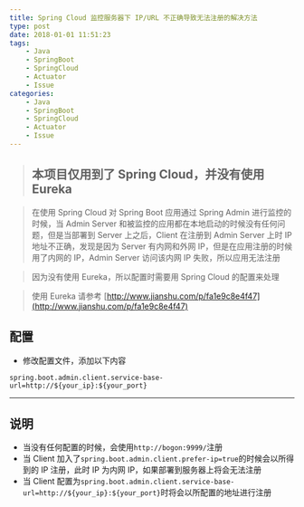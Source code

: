 ```yaml
---
title: Spring Cloud 监控服务器下 IP/URL 不正确导致无法注册的解决方法
type: post
date: 2018-01-01 11:51:23
tags:
    - Java
    - SpringBoot 
    - SpringCloud
    - Actuator
    - Issue
categories: 
    - Java
    - SpringBoot
    - SpringCloud
    - Actuator
    - Issue
---
```

> ## 本项目仅用到了 Spring Cloud，并没有使用 Eureka


> 在使用 Spring Cloud 对 Spring Boot 应用通过 Spring Admin 进行监控的时候，当 Admin Server 和被监控的应用都在本地启动的时候没有任何问题，但是当部署到 Server 上之后，Client 在注册到 Admin Server 上时 IP 地址不正确，发现是因为 Server 有内网和外网 IP，但是在应用注册的时候用了内网的 IP，Admin Server 访问该内网 IP 失败，所以应用无法注册

> 因为没有使用 Eureka，所以配置时需要用 Spring Cloud 的配置来处理

> 使用 Eureka 请参考 [http://www.jianshu.com/p/fa1e9c8e4f47](http://www.jianshu.com/p/fa1e9c8e4f47)

## 配置

- 修改配置文件，添加以下内容

```
spring.boot.admin.client.service-base-url=http://${your_ip}:${your_port}
```

-------------

## 说明

- 当没有任何配置的时候，会使用`http://bogon:9999/`注册
- 当 Client 加入了`spring.boot.admin.client.prefer-ip=true`的时候会以所得到的 IP 注册，此时 IP 为内网 IP，如果部署到服务器上将会无法注册
- 当 Client 配置为`spring.boot.admin.client.service-base-url=http://${your_ip}:${your_port}`时将会以所配置的地址进行注册